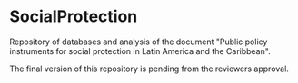 # SocialProtection

Repository of databases and analysis of the document "Public policy instruments for social protection in Latin America and the Caribbean".

The final version of this repository is pending from the reviewers approval.
